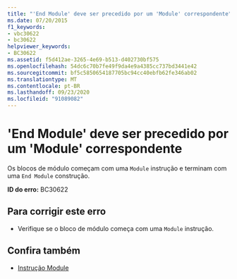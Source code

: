 ```yaml
---
title: "'End Module' deve ser precedido por um 'Module' correspondente"
ms.date: 07/20/2015
f1_keywords:
- vbc30622
- bc30622
helpviewer_keywords:
- BC30622
ms.assetid: f5d412ae-3265-4e69-b513-d402730bf575
ms.openlocfilehash: 54dc6c70b7fe49f9da4e9a4385cc737bd3441e42
ms.sourcegitcommit: bf5c5850654187705bc94cc40ebfb62fe346ab02
ms.translationtype: MT
ms.contentlocale: pt-BR
ms.lasthandoff: 09/23/2020
ms.locfileid: "91089082"
---
```

# <a name="end-module-must-be-preceded-by-a-matching-module"></a>'End Module' deve ser precedido por um 'Module' correspondente

Os blocos de módulo começam com uma `Module` instrução e terminam com uma `End Module` construção.  
  
 **ID do erro:** BC30622  
  
## <a name="to-correct-this-error"></a>Para corrigir este erro  
  
- Verifique se o bloco de módulo começa com uma `Module` instrução.  
  
## <a name="see-also"></a>Confira também

- [Instrução Module](../language-reference/statements/module-statement.md)
